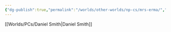 ```yaml
---
{"dg-publish":true,"permalink":"/worlds/other-worlds/np-cs/mrs-erma/","tags":["Misfits"]}
---
```


[[Worlds/PCs/Daniel Smith\|Daniel Smith]]
